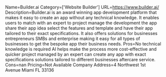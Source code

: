 Name=Builder.ai
Category=['Website Builder']
URL=https://www.builder.ai/
Description=Builder.ai is an award winning app development platform that makes it easy to create an app without any technical knowledge. It enables users to match with an expert to project manage the development the app share their app idea select the features and template and have their app tailored to their exact specifications. It also offers solutions for businesses entrepreneurs SMBs and enterprise making it easy for all types of businesses to get the bespoke app their business needs.
Pros=No technical knowledge is required AI helps make the process more cost-effective and quicker project managed by an expert can create any app with exact specifications solutions tailored to different businesses aftercare service.
Cons=nan
Pricing=Not Available
Company Address=4 Northwest 1st Avenue Miami FL 33136
